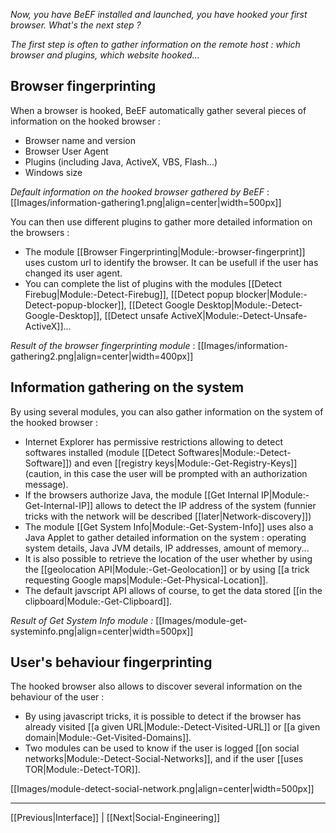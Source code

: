 _Now, you have BeEF installed and launched, you have hooked your first browser. What's the next step ?_

_The first step is often to gather information on the remote host : which browser and plugins, which website hooked..._

## Browser fingerprinting

When a browser is hooked, BeEF automatically gather several pieces of information on the hooked browser :

* Browser name and version
* Browser User Agent
* Plugins (including Java, ActiveX, VBS, Flash...)
* Windows size

_Default information on the hooked browser gathered by BeEF_ :
[[Images/information-gathering1.png|align=center|width=500px]]

You can then use different plugins to gather more detailed information on the browsers :
* The module [[Browser Fingerprinting|Module:-browser-fingerprint]] uses custom url to identify the browser. It can be usefull if the user has changed its user agent.
* You can complete the list of plugins with the modules [[Detect Firebug|Module:-Detect-Firebug]], [[Detect popup blocker|Module:-Detect-popup-blocker]], [[Detect Google Desktop|Module:-Detect-Google-Desktop]], [[Detect unsafe ActiveX|Module:-Detect-Unsafe-ActiveX]]...

_Result of the browser fingerprinting module_ :
[[Images/information-gathering2.png|align=center|width=400px]]

## Information gathering on the system

By using several modules, you can also gather information on the system of the hooked browser :
* Internet Explorer has permissive restrictions allowing to detect softwares installed (module [[Detect Softwares|Module:-Detect-Software]]) and even [[registry keys|Module:-Get-Registry-Keys]] (caution, in this case the user will be prompted with an authorization message).
* If the browsers authorize Java, the module [[Get Internal IP|Module:-Get-Internal-IP]] allows to detect the IP address of the system (funnier tricks with the network will be described [[later|Network-discovery]])
* The module [[Get System Info|Module:-Get-System-Info]] uses also a Java Applet to gather detailed information on the system : operating system details, Java JVM details, IP addresses, amount of memory...
* It is also possible to retrieve the location of the user whether by using the [[geolocation API|Module:-Get-Geolocation]] or by using [[a trick requesting Google maps|Module:-Get-Physical-Location]].
* The default javscript API allows of course, to get the data stored [[in the clipboard|Module:-Get-Clipboard]].

_Result of Get System Info module :_
[[Images/module-get-systeminfo.png|align=center|width=500px]]


## User's behaviour fingerprinting

The hooked browser also allows to discover several information on the behaviour of the user :
* By using javascript tricks, it is possible to detect if the browser has already visited [[a given URL|Module:-Detect-Visited-URL]] or [[a given domain|Module:-Get-Visited-Domains]].
* Two modules can be used to know if the user is logged [[on social networks|Module:-Detect-Social-Networks]], and if the user [[uses TOR|Module:-Detect-TOR]].

[[Images/module-detect-social-network.png|align=center|width=500px]]

***
[[Previous|Interface]] | [[Next|Social-Engineering]]